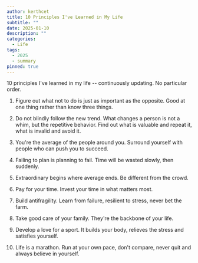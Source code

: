 ```yaml
---
author: kerthcet
title: 10 Principles I've Learned in My Life
subtitle: ""
date: 2025-01-10
description: ""
categories:
  - Life
tags:
  - 2025
  - summary
pinned: true
---
```


10 principles I've learned in my life -- continuously updating. No particular order.

1. Figure out what not to do is just as important as the opposite. Good at one thing rather than know three things.

2. Do not blindly follow the new trend. What changes a person is not a whim, but the repetitive behavior. Find out what is valuable and repeat it, what is invalid and avoid it.

3. You're the average of the people around you. Surround yourself with people who can push you to succeed.

4. Failing to plan is planning to fail. Time will be wasted slowly, then suddenly.

5. Extraordinary begins where average ends. Be different from the crowd.

6. Pay for your time. Invest your time in what matters most.

7. Build antifragility. Learn from failure, resilient to stress, never bet the farm.

8. Take good care of your family. They're the backbone of your life.

9. Develop a love for a sport. It builds your body, relieves the stress and satisfies yourself.

10. Life is a marathon. Run at your own pace, don't compare, never quit and always believe in yourself.
